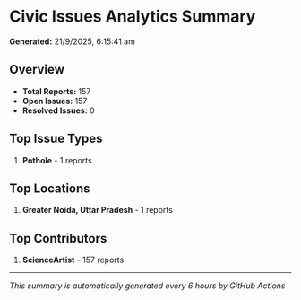 #  Civic Issues Analytics Summary

**Generated:** 21/9/2025, 6:15:41 am

##  Overview
- **Total Reports:** 157
- **Open Issues:** 157
- **Resolved Issues:** 0

##  Top Issue Types
1. **Pothole** - 1 reports

##  Top Locations
1. **Greater Noida, Uttar Pradesh** - 1 reports

##  Top Contributors
1. **ScienceArtist** - 157 reports

---
*This summary is automatically generated every 6 hours by GitHub Actions*
